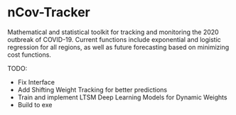 # nCov-Tracker

Mathematical and statistical toolkit for tracking and monitoring the 2020 outbreak of COVID-19. Current functions include exponential and logistic regression for all regions, as well as future forecasting based on minimizing cost functions. 

TODO:
- Fix Interface
- Add Shifting Weight Tracking for better predictions
- Train and implement LTSM Deep Learning Models for Dynamic Weights
- Build to exe
